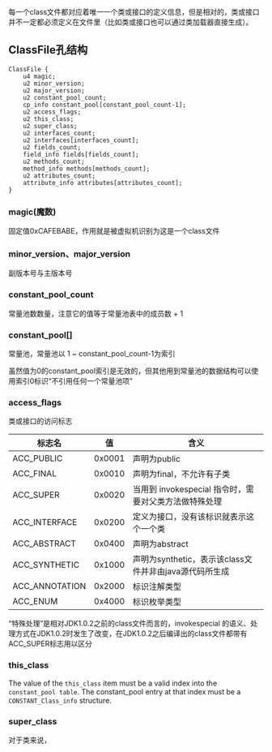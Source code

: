 每一个class文件都对应着唯一一个类或接口的定义信息，但是相对的，类或接口并不一定都必须定义在文件里（比如类或接口也可以通过类加载器直接生成）。

## ClassFile孔结构

```apl
ClassFile {
	u4 magic;
	u2 minor_version;
	u2 major_version;
	u2 constant_pool_count;
	cp_info constant_pool[constant_pool_count-1];
	u2 access_flags;
	u2 this_class;
	u2 super_class;
	u2 interfaces_count;
	u2 interfaces[interfaces_count];
	u2 fields_count;
	field_info fields[fields_count];
	u2 methods_count;
	method_info methods[methods_count];
	u2 attributes_count;
	attribute_info attributes[attributes_count];
}
```

### magic(魔数)

固定值0xCAFEBABE，作用就是被虚拟机识别为这是一个class文件

### minor_version、major_version

副版本号与主版本号

### constant_pool_count

常量池数数量，注意它的值等于常量池表中的成员数 + 1

### constant_pool[]

常量池，常量池以 1 ~ constant_pool_count-1为索引

虽然值为0的constant_pool索引是无效的，但其他用到常量池的数据结构可以使用索引0标识“不引用任何一个常量池项”

### access_flags

类或接口的访问标志

| 标志名         | 值     | 含义                                                   |
| -------------- | ------ | ------------------------------------------------------ |
| ACC_PUBLIC     | 0x0001 | 声明为public                                           |
| ACC_FINAL      | 0x0010 | 声明为final，不允许有子类                              |
| ACC_SUPER      | 0x0020 | 当用到 invokespecial 指令时，需要对父类方法做特殊处理  |
| ACC_INTERFACE  | 0x0200 | 定义为接口，没有该标识就表示这个一个类                 |
| ACC_ABSTRACT   | 0x0400 | 声明为abstract                                         |
| ACC_SYNTHETIC  | 0x1000 | 声明为synthetic，表示该class文件并非由java源代码所生成 |
| ACC_ANNOTATION | 0x2000 | 标识注解类型                                           |
| ACC_ENUM       | 0x4000 | 标识枚举类型                                           |

“特殊处理”是相对JDK1.0.2之前的class文件而言的，invokespecial 的语义、处理方式在JDK1.0.2时发生了改变，在JDK1.0.2之后编译出的class文件都带有ACC_SUPER标志用以区分



### this_class

The value of the `this_class` item must be a valid index into the `constant_pool table`. The constant_pool entry at that index must be a
`CONSTANT_Class_info` structure.

### super_class

对于类来说，